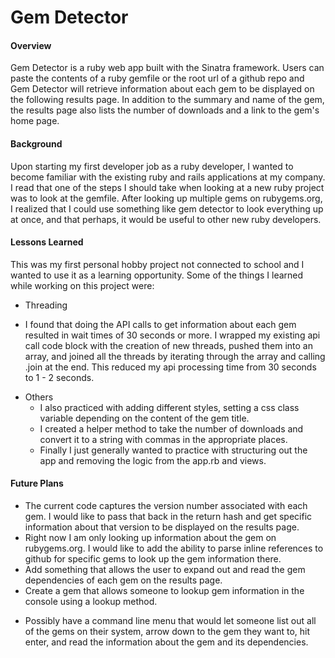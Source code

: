 # Gem Detector

#### Overview

Gem Detector is a ruby web app built with the Sinatra framework. Users can paste the contents of a ruby 
gemfile or the root url of a github repo and Gem Detector will retrieve information about each gem to be
displayed on the following results page. In addition to the summary and name of the gem, the results page
also lists the number of downloads and a link to the gem's home page. 

#### Background

Upon starting my first developer job as a ruby developer, I wanted to become familiar with the existing 
ruby and rails applications at my company. I read that one of the steps I should take when looking at a new
ruby project was to look at the gemfile. After looking up multiple gems on rubygems.org, I realized that I
could use something like gem detector to look everything up at once, and that perhaps, it would be useful 
to other new ruby developers. 

#### Lessons Learned

This was my first personal hobby project not connected to school and I wanted to use it as a learning opportunity.
Some of the things I learned while working on this project were:
* Threading 
 - I found that doing the API calls to get information about each gem resulted in wait times of 30 seconds or more.
 I wrapped my existing api call code block with the creation of new threads, pushed them into an array, and joined
 all the threads by iterating through the array and calling .join at the end. This reduced my api processing time from 
 30 seconds to 1 - 2 seconds. 
* Others
  - I also practiced with adding different styles, setting a css class variable depending on the content of the gem title. 
  - I created a helper method to take the number of downloads and convert it to a string with commas in the appropriate
  places.
  - Finally I just generally wanted to practice with structuring out the app and removing the logic from the app.rb 
  and views. 

#### Future Plans
* The current code captures the version number associated with each gem. I would like to pass that back in the return hash
and get specific information about that version to be displayed on the results page.
* Right now I am only looking up information about the gem on rubygems.org. I would like to add the ability to parse inline
references to github for specific gems to look up the gem information there. 
* Add something that allows the user to expand out and read the gem dependencies of each gem on the results page. 
* Create a gem that allows someone to lookup gem information in the console using a lookup method. 
 - Possibly have a command line menu that would let someone list out all of the gems on their system, arrow down to the gem
 they want to, hit enter, and read the information about the gem and its dependencies. 
